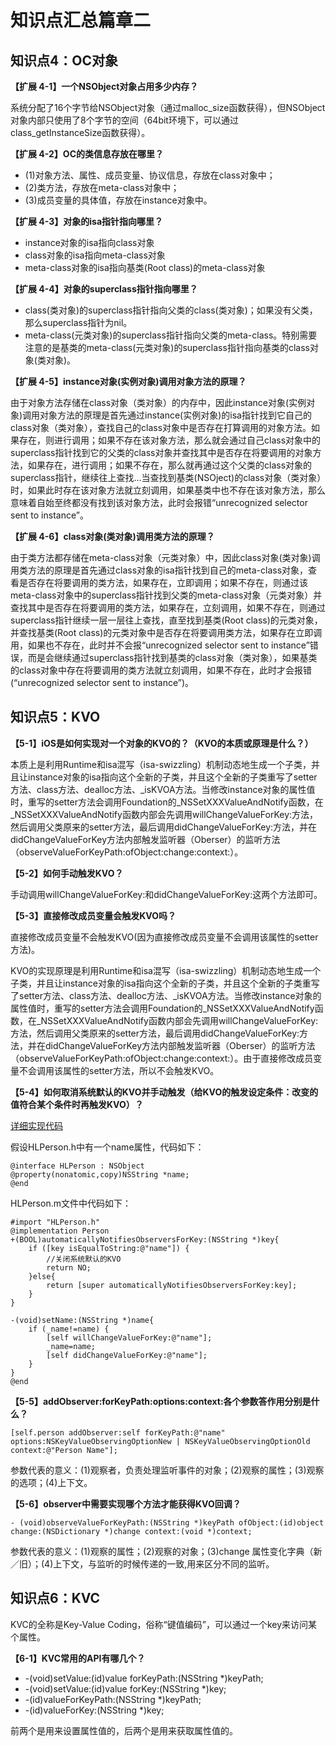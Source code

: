 # 知识点汇总篇章二

## 知识点4：OC对象

**【扩展 4-1】一个NSObject对象占用多少内存？**

系统分配了16个字节给NSObject对象（通过malloc_size函数获得），但NSObject对象内部只使用了8个字节的空间（64bit环境下，可以通过class_getInstanceSize函数获得）。

**【扩展 4-2】OC的类信息存放在哪里？**

* (1)对象方法、属性、成员变量、协议信息，存放在class对象中；
* (2)类方法，存放在meta-class对象中；
* (3)成员变量的具体值，存放在instance对象中。

**【扩展 4-3】对象的isa指针指向哪里？**

* instance对象的isa指向class对象
* class对象的isa指向meta-class对象
* meta-class对象的isa指向基类(Root class)的meta-class对象

**【扩展 4-4】对象的superclass指针指向哪里？**

* class(类对象)的superclass指针指向父类的class(类对象)；如果没有父类，那么superclass指针为nil。
* meta-class(元类对象)的superclass指针指向父类的meta-class。特别需要注意的是基类的meta-class(元类对象)的superclass指针指向基类的class对象(类对象)。

**【扩展 4-5】instance对象(实例对象)调用对象方法的原理？**

由于对象方法存储在class对象（类对象）的内存中，因此instance对象(实例对象)调用对象方法的原理是首先通过instance(实例对象)的isa指针找到它自己的class对象（类对象），查找自己的class对象中是否存在打算调用的对象方法。如果存在，则进行调用；如果不存在该对象方法，那么就会通过自己class对象中的superclass指针找到它的父类的class对象并查找其中是否存在将要调用的对象方法，如果存在，进行调用；如果不存在，那么就再通过这个父类的class对象的superclass指针，继续往上查找...当查找到基类(NSOject)的class对象（类对象）时，如果此时存在该对象方法就立刻调用，如果基类中也不存在该对象方法，那么意味着自始至终都没有找到该对象方法，此时会报错“unrecognized selector sent to instance”。

**【扩展 4-6】class对象(类对象)调用类方法的原理？**

由于类方法都存储在meta-class对象（元类对象）中，因此class对象(类对象)调用类方法的原理是首先通过class对象的isa指针找到自己的meta-class对象，查看是否存在将要调用的类方法，如果存在，立即调用；如果不存在，则通过该meta-class对象中的superclass指针找到父类的meta-class对象（元类对象）并查找其中是否存在将要调用的类方法，如果存在，立刻调用，如果不存在，则通过superclass指针继续一层一层往上查找，直至找到基类(Root class)的元类对象，并查找基类(Root class)的元类对象中是否存在将要调用类方法，如果存在立即调用，如果也不存在，此时并不会报“unrecognized selector sent to instance”错误，而是会继续通过superclass指针找到基类的class对象（类对象），如果基类的class对象中存在将要调用的类方法就立刻调用，如果不存在，此时才会报错(“unrecognized selector sent to instance”)。

## 知识点5：KVO

**【5-1】iOS是如何实现对一个对象的KVO的？（KVO的本质或原理是什么？）**

本质上是利用Runtime和isa混写（isa-swizzling）机制动态地生成一个子类，并且让instance对象的isa指向这个全新的子类，并且这个全新的子类重写了setter方法、class方法、dealloc方法、_isKVOA方法。当修改instance对象的属性值时，重写的setter方法会调用Foundation的_NSSetXXXValueAndNotify函数，在_NSSetXXXValueAndNotify函数内部会先调用willChangeValueForKey:方法，然后调用父类原来的setter方法，最后调用didChangeValueForKey:方法，并在didChangeValueForKey方法内部触发监听器（Oberser）的监听方法（observeValueForKeyPath:ofObject:change:context:）。

**【5-2】如何手动触发KVO？**

手动调用willChangeValueForKey:和didChangeValueForKey:这两个方法即可。

**【5-3】直接修改成员变量会触发KVO吗？**

直接修改成员变量不会触发KVO(因为直接修改成员变量不会调用该属性的setter方法)。

KVO的实现原理是利用Runtime和isa混写（isa-swizzling）机制动态地生成一个子类，并且让instance对象的isa指向这个全新的子类，并且这个全新的子类重写了setter方法、class方法、dealloc方法、_isKVOA方法。当修改instance对象的属性值时，重写的setter方法会调用Foundation的_NSSetXXXValueAndNotify函数，在_NSSetXXXValueAndNotify函数内部会先调用willChangeValueForKey:方法，然后调用父类原来的setter方法，最后调用didChangeValueForKey:方法，并在didChangeValueForKey方法内部触发监听器（Oberser）的监听方法（observeValueForKeyPath:ofObject:change:context:）。由于直接修改成员变量不会调用该属性的setter方法，所以不会触发KVO。

**【5-4】如何取消系统默认的KVO并手动触发（给KVO的触发设定条件：改变的值符合某个条件时再触发KVO）？**

[详细实现代码](https://blog.csdn.net/IT_ZGC/article/details/50184419)

假设HLPerson.h中有一个name属性，代码如下：

```
@interface HLPerson : NSObject
@property(nonatomic,copy)NSString *name;
@end
```

HLPerson.m文件中代码如下：

```
#import "HLPerson.h"
@implementation Person
+(BOOL)automaticallyNotifiesObserversForKey:(NSString *)key{
    if ([key isEqualToString:@"name"]) {
        //关闭系统默认的KVO
        return NO;
    }else{
        return [super automaticallyNotifiesObserversForKey:key];
    }
}

-(void)setName:(NSString *)name{
    if (_name!=name) {
        [self willChangeValueForKey:@"name"];
        _name=name;
        [self didChangeValueForKey:@"name"];
    } 
}
@end
```

**【5-5】addObserver:forKeyPath:options:context:各个参数答作用分别是什么？**

```
[self.person addObserver:self forKeyPath:@"name" options:NSKeyValueObservingOptionNew | NSKeyValueObservingOptionOld context:@"Person Name"];
```

参数代表的意义：(1)观察者，负责处理监听事件的对象；(2)观察的属性；(3)观察的选项；(4)上下文。

**【5-6】observer中需要实现哪个方法才能获得KVO回调？**

```
- (void)observeValueForKeyPath:(NSString *)keyPath ofObject:(id)object change:(NSDictionary *)change context:(void *)context;
```

参数代表的意义：(1)观察的属性；(2)观察的对象；(3)change 属性变化字典（新／旧）；(4)上下文，与监听的时候传递的一致,用来区分不同的监听。


## 知识点6：KVC

KVC的全称是Key-Value Coding，俗称“键值编码”，可以通过一个key来访问某个属性。

**【6-1】KVC常用的API有哪几个？**

* -(void)setValue:(id)value forKeyPath:(NSString *)keyPath;
* -(void)setValue:(id)value forKey:(NSString *)key;
* -(id)valueForKeyPath:(NSString *)keyPath;
* -(id)valueForKey:(NSString *)key;

前两个是用来设置属性值的，后两个是用来获取属性值的。
